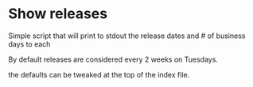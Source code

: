 # Show releases

Simple script that will print to stdout the release dates and # of business days to each

By default releases are considered every 2 weeks on Tuesdays.

the defaults can be tweaked at the top of the index file.
